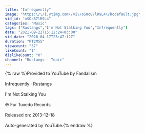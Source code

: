```yaml
---
title: "Infrequently"
image: "https:\/\/i.ytimg.com\/vi\/oSOc87lR9L4\/hqdefault.jpg"
vid_id: "oSOc87lR9L4"
categories: "Music"
tags: ["Rustangs","I'm Not Stalking You","Infrequently"]
date: "2021-09-22T15:12:24+03:00"
vid_date: "2020-04-17T23:47:12Z"
duration: "PT2M5S"
viewcount: "37"
likeCount: "1"
dislikeCount: "0"
channel: "Rustangs - Topic"
---
```

{% raw %}Provided to YouTube by Fandalism<br /><br />Infrequently · Rustangs<br /><br />I'm Not Stalking You<br /><br />℗ Fur Tuxedo Records<br /><br />Released on: 2013-12-18<br /><br />Auto-generated by YouTube.{% endraw %}
